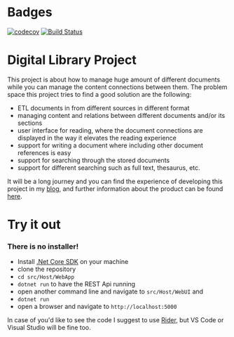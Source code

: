 # Badges

[![codecov](https://codecov.io/gh/Andras-Csanyi/DigitalLibrary/branch/master/graph/badge.svg?token=xLhCIRup4Y)](https://codecov.io/gh/Andras-Csanyi/DigitalLibrary)
[![Build Status](https://dev.azure.com/sayusiando/DigitalLibrary/_apis/build/status/Andras-Csanyi.DigitalLibrary.Github?branchName=master)](https://dev.azure.com/sayusiando/DigitalLibrary/_build/latest?definitionId=64&branchName=master)

# Digital Library Project 
This project is about how to manage huge amount of different documents while you can manage 
the content connections between them. The problem space this project tries to find a good
solution are the following:

 - ETL documents in from different sources in different format
 - managing content and relations between different documents and/or its sections
 - user interface for reading, where the document connections are displayed in the way it elevates
 the reading experience
 - support for writing a document where including other document references is easy
 - support for searching through the stored documents
 - support for different searching such as full text, thesaurus, etc.
 
 It will be a long journey and you can find the experience of developing this project in 
 my [blog](https://sayusiando.com), and further information about the product can be found [here](src/Doc/index.md).
 
 # Try it out
  ### There is no installer!
  
   - Install [.Net Core SDK](https://dotnet.microsoft.com/download) on your machine
   - clone the repository
   - `cd src/Host/WebApp`
   - `dotnet run` to have the REST Api running
   - open another command line and navigate to `src/Host/WebUI` and
   - `dotnet run`
   - open a browser and navigate to `http://localhost:5000`
   
  In case of you'd like to see the code I suggest to use [Rider](https://www.jetbrains.com/rider/), but
  VS Code or Visual Studio will be fine too.
